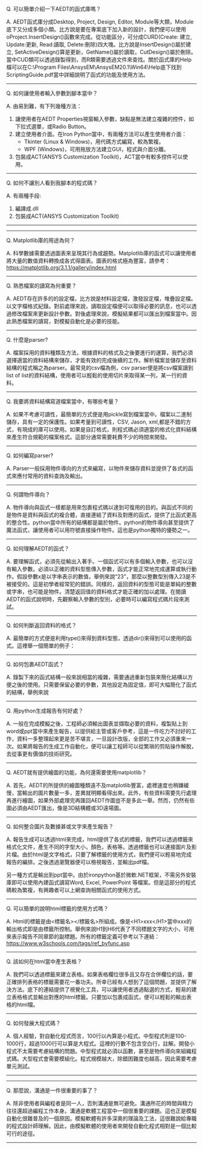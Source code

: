 Q. 可以簡單介紹一下AEDT的函式庫嗎？

A. AEDT函式庫分成Desktop, Project, Design, Editor, Module等大類，Module底下又分成多個小類。比方說是要在專案底下加入新的設計，我們便可以使用oProject.InsertDesign()函數來完成。從功能區分，可分成CURD(Create:
建立, Update:更新, Read:讀取, Delete:刪除)四大塊。比方說是InsertDesign()屬於建立, SetActiveDesign()算是更新，GetName()屬於讀取，CutDesign()屬於刪除。當中CUD類可以透過錄製得到，而R類需要透過文件來查找。關於函式庫的Help檔可以在C:\Program Files\AnsysEM\AnsysEM20.1\Win64\Help底下找到ScriptingGuide.pdf當中詳細說明了函式的功能及使用方法。

---

Q. 如何讓使用者輸入參數到腳本當中？

A. 由易到難，有下列幾種方法：
1. 讓使用者在AEDT Properties視窗輸入參數，缺點是無法建立複雜的控件，如下拉式選單，或Radio Button。
2. 建立使用者介面。在Iron Python當中，有兩種方法可以產生使用者介面：
    - Tkinter (Linux & Windows)，用代碼方式編寫，較為繁複。
    - WPF (Windows)，可用拖放方法建立GUI，程式與介面分離。
3. 包裝成ACT(ANSYS Customization Toolkit)，ACT當中有較多控件可以使用。

---

Q. 如何不讓別人看到我腳本的程式碼？

A. 有兩種手段:
1. 編譯成.dll
2. 包裝成ACT(ANSYS Customization Toolkit)

---



---

Q. Matplotlib庫的用途為何？

A. 科學數據需要透過圖表來呈現其行為或趨勢。Matplotlib庫的函式可以讓使用者將大量的數值資料轉換成各式得圖表。圖表的格式極為豐富，請參考：https://matplotlib.org/3.1.1/gallery/index.html

---

Q. 熟悉檔案的讀寫為何重要？

A. AEDT存在許多的的設定檔，比方說是材料設定檔，激發設定檔，堆疊設定檔。以文字檔格式紀錄。對前處理來說，讀取設定檔便可以取得必要的訊息，也可以透過修改檔案來更新設計參數。對後處理來說，模擬結果都可以匯出到檔案當中。因此熟悉檔案的讀寫，對模擬自動化是必要的技能。

---

Q. 什麼是parser?

A. 檔案採用的資料種類及方法，根據資料的格式及之後要進行的運算，我們必須選擇適當的資料結構來儲存，才能有效的完成後續的工作。解析檔案並儲存至資料結構的程式稱之為parser。最常見的csv檔為例，csv parser便是將csv檔案讀到list of list的資料結構，使用者可以輕鬆的使用切片來取得某一列，某一行的資料。

---

Q. 我要將資料結構寫道檔案當中，有哪些考量？

A. 如果不考慮可讀性，最簡單的方式便是用pickle寫到檔案當中。檔案以二進制儲存，具有一定的保護性。如果考量到可讀性，CSV, Jason, xml,都是不錯的方式，有現成的庫可以使用。如果是自訂格式，則程式碼必須適當的格式化資料結構來產生符合規範的檔案格式。這部分通常需要耗費不少的時間來開發。

---

Q. 如何編寫parser?

A. Parser一般採用物件導向的方式來編寫，以物件來儲存資料並提供了各式的函式來應付常用的資料查詢及輸出。

---

Q. 何謂物件導向？

A. 物件導向與函式一樣都是用來包裹程式碼以達到可復用的目的。與函式不同的是物件是資料與函式的複合體，直接連結了資料及對應的函式，提供了比函式更高的整合性。python當中所有的結構都是屬於物件。python的物件導向甚至提供了魔法函式，讓使用者可以用符號直接操作物件。這也是python獨特的優勢之一。

---

Q. 如何理解AEDT的函式？

A. 要理解函式，必須先從輸出入著手。一個函式可以有多個輸入參數，也可以沒有輸入參數。必須以正確的資料型態傳入參數，函式才能正常地完成運算或執行動作。假設參數x是以字串表示的數值，舉例來說“23”，那麼以整數型別傳入23是不被接受的。這是初學者經常犯的錯誤。同樣的，返回資料的型態可能是單純的整數或字串，也可能是物件。清楚返回值的資料格式才能正確的加以處理。在閱讀AEDT的函式說明時，先觀察輸入參數的型別，必要時可以編寫程式碼片段來測試。

---

Q. 如何判斷返回資料的格式？

A. 最簡單的方式便是利用type()來得到資料型態，透過dir()來得到可以使用的函式。這裡舉一個簡單的例子：

---

Q. 如何包裹AEDT函式？

A. 錄製下來的函式結構一般來說相當的複雜，需要通過重新包裝來簡化結構以方便之後的使用。只需要保留必要的參數，其他設定為固定值，即可大幅簡化了函式的結構，舉例來說

---

Q. 用python生成報告有何好處？

A. 一般在完成模擬之後，工程師必須輸出圖表並擷取必要的資料，複製貼上到word或ppt當中來產生報告，以提供給主管或客戶參考，這是一件吃力不討好的工作，資料一多整理起來更是苦不堪言，一旦設計改版，全部的工作又必須重來一次。如果將報告的生成工作自動化，便可以讓工程師可以從繁瑣的剪貼操作解脫，去從事更有價值的技術研究。

---

Q. AEDT就有提供繪圖的功能，為何還需要使用matplotlib？

A. 首先，AEDT的所提供的繪圖種類遠不及matplotlib豐富，處裡速度也稍嫌緩慢，當輸出的圖片數量一多，差異就明顯看得出來。此外，有些資料需要先行處理再進行繪圖，如果外部處理完再匯回AEDT作圖豈不是多此一舉。然而，仍然有些圖必須由AEDT匯出，像是3D結構體或3D遠場圖。

---

Q. 如何整合圖片及數據甚或文字來產生報告？

A. 報告生成可以透過html來完成，html提供了各式的標籤，我們可以透過標籤來格式化文件，產生不同的字型大小，顏色，表格等。透過標籤也可以連接圖片及影片檔。由於html是文字格式，只要了解標籤的使用方式，我們便可以輕易地完成報告的編排。之後透過瀏覽器便可以檢視報告，並輸出pdf檔。

另一種方式是輸出到ppt當中。由於ironpython基於微軟.NET框架，不需另外安裝庫即可以使用內建函式讀寫Word, Excel, PowerPoint 等檔案。但是這部分的程式碼較為繁複，有興趣者可以上網查詢相關函式的使用方式。

---

Q. 可以簡單的說明html標籤的使用方式嗎？

A. Html的標籤是由<標籤名></標籤名>所組成。像是&lt;H1>xxx&lt;/H1>當中xxx的輸出格式即是由標籤所控制。舉例來說H1到H6代表了不同標題文字的大小，可用來表示報告不同章節的副標題。所有的標籤定義可參考以下連結：https://www.w3schools.com/tags/ref_byfunc.asp

---

Q. 該如何在html當中產生表格？

A. 我們可以透過<table>標籤來建立表格。如果表格欄位很多且又存在合併欄位的話，要正確排列表格的標籤需要花一番功夫。所幸已經有人想到了這個問題，並提供了解決方法。底下的連結提供了視覺化工具，可以讓使用者透過點選的方式，輕易的建立表格格式並輸出對應的html標籤。只要加以包裹成函式，便可以輕鬆的輸出表格的html檔。

---

Q. 如何發展大程式碼？

A. 個人經驗，對自動化程式而言，100行以內算是小程式。中型程式則是100-1000行，超過1000行可以算是大程式。這裡的行數不包含空白行，註解。開發小程式不太需要考慮結構的問題。中型程式就必須以函數，甚至是物件導向來組織程式碼。大型程式會需要模組化。程式規模越大，除錯困難度也越高，因此需要考慮單元測試。

---


---



Q. 那麼說，溝通是一件很重要的事了？

A. 除非使用者與編程者是同一人，否則溝通是無可避免。溝通所花的時間與精力往往還超過編程工作本身。溝通是軟體工程當中一個很重要的課題。這也正是模擬自動化很難普及的一個原因。模擬軟體有許多深奧的理論及工法，這很難說給專職的程式設計師理解。因此，由模擬軟體的使用者來開發自動化程式相對是一個比較可行的途徑。

---


